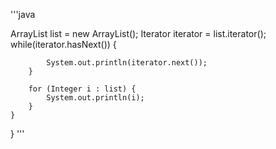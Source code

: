 '''java

ArrayList<Integer> list = new ArrayList<Interger>();
		Iterator<Integer> iterator = list.iterator();
		while(iterator.hasNext()) {
			
			System.out.println(iterator.next());
		}
		
		for (Integer i : list) {
			System.out.println(i);
		}
	}
}
'''
